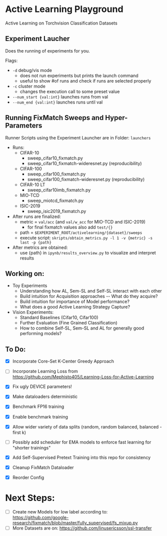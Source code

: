 # Active Learning Playground
Active Learning on Torchvision Classification Datasets

## Experiment Laucher
Does the running of experiments for you.

Flags: 
- `-d` debug/vis mode 
	- does not run experiments but prints the launch command
	- useful to show #of runs and check if runs are selected properly
- `-c` cluster mode
	- changes the execution call to some preset value
- `--num_start {val:int}` launches runs from val
- `--num_end {val:int}` launches runs until val

## Running FixMatch Sweeps and Hyper-Parameters
Runner Scripts using the Experiment Launcher are in Folder: `launchers`
- Runs:
	- CIFAR-10
		- sweep_cifar10_fixmatch.py
		- sweep_cifar10_fixmatch-wideresnet.py (reproducibility) 
	- CIFAR-100
		- sweep_cifar100_fixmatch.py
		- sweep_cifar100_fixmatch-wideresnet.py (reproducibility)
	- CIFAR-10 LT
		- sweep_cifar10imb_fixmatch.py
	- MIO-TCD
		- sweep_miotcd_fixmatch.py
	- ISIC-2019
		- sweep_isic2019_fixmatch.py
- After runs are finalized:
	- metric = `val/acc` (and `val/w_acc` for MIO-TCD and ISIC-2019)
		- for final fixmatch values also add `test/{}`
	- path = `$EXPERIMENT_ROOT/activelearning/{dataset}/sweeps`
	- execute script: `skripts/obtain_metrics.py -l 1 -v {metric} -s last -p {path}`
- After metrics are obtained:
	- use {path} in `ipynb/results_overview.py` to visualize and interpret results



## Working on:
- Toy Experiments 
	- Understanding how AL, Sem-SL and Self-SL interact with each other
	- Build intuition for Acquisition approaches -- What do they acquire?
	- Build intuition for importance of Model performance?
	- What does a good Active Learning Strategy Capture?
- Vision Experiments:
	- Standard Baselines (Cifar10, Cifar100)
	- Further Evaluation (Fine Grained Classification) 
	- How to combine Self-SL, Sem-SL and AL for generally good performing models?
## To Do: 
- [x] Incorporate Core-Set K-Center Greedy Approach 
- [ ] Incorporate Learning Loss from https://github.com/Mephisto405/Learning-Loss-for-Active-Learning 
- [x] Fix ugly DEVICE parameters!
- [x] Make dataloaders deterministic
- [x] Benchmark FP16 training
- [x] Enable benchmark training
- [x] Allow wider variety of data splits (random, random balanced, balanced - first k)
- [ ] Possibly add scheduler for EMA models to enforce fast learning for "shorter trainings"
- [x] Add Self-Supervised Pretext Training into this repo for consistency
- [x] Cleanup FixMatch Dataloader
- [x] Reorder Config


# Next Steps:
- [ ] Create new Models for low label according to: https://github.com/google-research/fixmatch/blob/master/fully_supervised/fs_mixup.py 
- [ ] More Datasets are on: https://github.com/linusericsson/ssl-transfer
